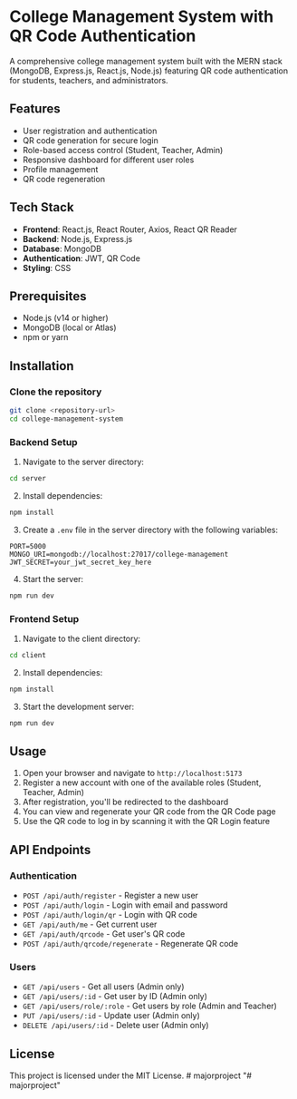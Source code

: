 # College Management System with QR Code Authentication

A comprehensive college management system built with the MERN stack (MongoDB, Express.js, React.js, Node.js) featuring QR code authentication for students, teachers, and administrators.

## Features

- User registration and authentication
- QR code generation for secure login
- Role-based access control (Student, Teacher, Admin)
- Responsive dashboard for different user roles
- Profile management
- QR code regeneration

## Tech Stack

- **Frontend**: React.js, React Router, Axios, React QR Reader
- **Backend**: Node.js, Express.js
- **Database**: MongoDB
- **Authentication**: JWT, QR Code
- **Styling**: CSS

## Prerequisites

- Node.js (v14 or higher)
- MongoDB (local or Atlas)
- npm or yarn

## Installation

### Clone the repository

```bash
git clone <repository-url>
cd college-management-system
```

### Backend Setup

1. Navigate to the server directory:

```bash
cd server
```

2. Install dependencies:

```bash
npm install
```

3. Create a `.env` file in the server directory with the following variables:

```
PORT=5000
MONGO_URI=mongodb://localhost:27017/college-management
JWT_SECRET=your_jwt_secret_key_here
```

4. Start the server:

```bash
npm run dev
```

### Frontend Setup

1. Navigate to the client directory:

```bash
cd client
```

2. Install dependencies:

```bash
npm install
```

3. Start the development server:

```bash
npm run dev
```

## Usage

1. Open your browser and navigate to `http://localhost:5173`
2. Register a new account with one of the available roles (Student, Teacher, Admin)
3. After registration, you'll be redirected to the dashboard
4. You can view and regenerate your QR code from the QR Code page
5. Use the QR code to log in by scanning it with the QR Login feature

## API Endpoints

### Authentication

- `POST /api/auth/register` - Register a new user
- `POST /api/auth/login` - Login with email and password
- `POST /api/auth/login/qr` - Login with QR code
- `GET /api/auth/me` - Get current user
- `GET /api/auth/qrcode` - Get user's QR code
- `POST /api/auth/qrcode/regenerate` - Regenerate QR code

### Users

- `GET /api/users` - Get all users (Admin only)
- `GET /api/users/:id` - Get user by ID (Admin only)
- `GET /api/users/role/:role` - Get users by role (Admin and Teacher)
- `PUT /api/users/:id` - Update user (Admin only)
- `DELETE /api/users/:id` - Delete user (Admin only)

## License

This project is licensed under the MIT License.
#   m a j o r p r o j e c t  
 "# majorproject" 
